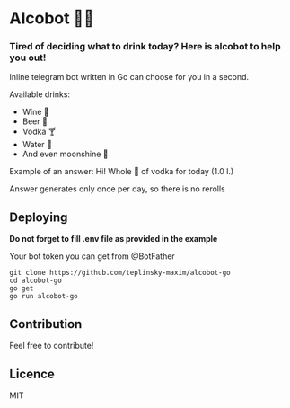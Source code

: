 # Alcobot  🥂🥳
### Tired of deciding what to drink today? Here is alcobot to help you out!
Inline telegram bot written in Go can choose for you in a second.

Available drinks:
* Wine 🍷
* Beer 🍺
* Vodka 🍸
* Water 🥃
* And even moonshine 🥛

Example of an answer: Hi! Whole 🍾 of vodka for today (1.0 l.)

Answer generates only once per day, so there is no rerolls

## Deploying
**Do not forget to fill .env file as provided in the example**

Your bot token you can get from @BotFather
```
git clone https://github.com/teplinsky-maxim/alcobot-go
cd alcobot-go
go get
go run alcobot-go
```


## Contribution
Feel free to contribute!

## Licence
MIT